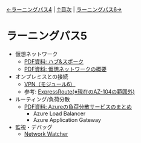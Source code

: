 [←ラーニングパス4](lp04.md) | [↑目次](README.md) | [ラーニングパス6→](lp06.md)

# ラーニングパス5

- 仮想ネットワーク
  - [PDF資料: ハブ&スポーク](../network/%E3%83%8F%E3%83%96%E3%83%BB%E3%82%B9%E3%83%9D%E3%83%BC%E3%82%AF.pdf)
  - [PDF資料: 仮想ネットワークの概要](pdf/%E4%BB%AE%E6%83%B3%E3%83%8D%E3%83%83%E3%83%88%E3%83%AF%E3%83%BC%E3%82%AF%E3%81%AE%E6%A6%82%E8%A6%81.pdf)
- オンプレミスとの接続
  - [VPN（モジュール6）](../AZ-303/mod03-03-vpn.md)
  - 参考: [ExpressRoute(※現在のAZ-104の範囲外)](../AZ-500/pdf/mod2/ExpressRouteまとめ.pdf)
- ルーティング/負荷分散
  - [PDF資料: Azureの負荷分散サービスのまとめ](pdf/Azure%E3%81%AE%E8%B2%A0%E8%8D%B7%E5%88%86%E6%95%A3%E3%82%B5%E3%83%BC%E3%83%93%E3%82%B9%E3%81%BE%E3%81%A8%E3%82%81.pdf)
    - Azure Load Balancer
    - Azure Application Gateway
- 監視・デバッグ
  - [Network Watcher](../AZ-104/pdf/mod11/Network%20Watcher.pdf)

<!--
  - [ラボ4: バーチャル ネットワークを実装する](lab04cs.md)
  - [ラボ5: サイト間の接続性 を実装する](lab05cs.md)
  - [ラボ6: トラフィック管理を実装する](lab06cs.md)
  - [ExpressRoute（モジュール7）](../AZ-500/pdf/mod2/ExpressRouteまとめ.pdf)
  - [Virtual WAN（モジュール7）](../AZ-104/mod05-04-virtualwan.md)
-->

